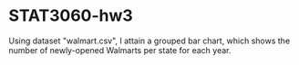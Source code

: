 # STAT3060-hw3
Using dataset "walmart.csv", I attain a grouped bar chart, which shows the number of newly-opened Walmarts per state for each year.
<script src="https://cdn.plot.ly/plotly-latest.min.js"></script>
<div>                            <div id="49f61905-ddf7-46a5-b67d-e67eed94271d" class="plotly-graph-div" style="height:100%; width:100%;"></div>            <script type="text/javascript">                                    window.PLOTLYENV=window.PLOTLYENV || {};                                    if (document.getElementById("49f61905-ddf7-46a5-b67d-e67eed94271d")) {                    Plotly.newPlot(                        "49f61905-ddf7-46a5-b67d-e67eed94271d",                        [{"alignmentgroup":"True","bingroup":"x","hovertemplate":"YEAR=1962<br>STRSTATE=%{x}<br>count=%{y}<extra></extra>","legendgroup":"","marker":{"color":"#636efa","pattern":{"shape":""}},"name":"","offsetgroup":"","orientation":"v","showlegend":false,"x":["AR"],"xaxis":"x","yaxis":"y","type":"histogram"}],                        {"barmode":"relative","legend":{"tracegroupgap":0},"sliders":[{"active":0,"currentvalue":{"prefix":"YEAR="},"len":0.9,"pad":{"b":10,"t":60},"steps":[{"args":[["1962"],{"frame":{"duration":0,"redraw":true},"mode":"immediate","fromcurrent":true,"transition":{"duration":0,"easing":"linear"}}],"label":"1962","method":"animate"},{"args":[["1964"],{"frame":{"duration":0,"redraw":true},"mode":"immediate","fromcurrent":true,"transition":{"duration":0,"easing":"linear"}}],"label":"1964","method":"animate"},{"args":[["1965"],{"frame":{"duration":0,"redraw":true},"mode":"immediate","fromcurrent":true,"transition":{"duration":0,"easing":"linear"}}],"label":"1965","method":"animate"},{"args":[["1967"],{"frame":{"duration":0,"redraw":true},"mode":"immediate","fromcurrent":true,"transition":{"duration":0,"easing":"linear"}}],"label":"1967","method":"animate"},{"args":[["1968"],{"frame":{"duration":0,"redraw":true},"mode":"immediate","fromcurrent":true,"transition":{"duration":0,"easing":"linear"}}],"label":"1968","method":"animate"},{"args":[["1969"],{"frame":{"duration":0,"redraw":true},"mode":"immediate","fromcurrent":true,"transition":{"duration":0,"easing":"linear"}}],"label":"1969","method":"animate"},{"args":[["1970"],{"frame":{"duration":0,"redraw":true},"mode":"immediate","fromcurrent":true,"transition":{"duration":0,"easing":"linear"}}],"label":"1970","method":"animate"},{"args":[["1971"],{"frame":{"duration":0,"redraw":true},"mode":"immediate","fromcurrent":true,"transition":{"duration":0,"easing":"linear"}}],"label":"1971","method":"animate"},{"args":[["1972"],{"frame":{"duration":0,"redraw":true},"mode":"immediate","fromcurrent":true,"transition":{"duration":0,"easing":"linear"}}],"label":"1972","method":"animate"},{"args":[["1973"],{"frame":{"duration":0,"redraw":true},"mode":"immediate","fromcurrent":true,"transition":{"duration":0,"easing":"linear"}}],"label":"1973","method":"animate"},{"args":[["1974"],{"frame":{"duration":0,"redraw":true},"mode":"immediate","fromcurrent":true,"transition":{"duration":0,"easing":"linear"}}],"label":"1974","method":"animate"},{"args":[["1975"],{"frame":{"duration":0,"redraw":true},"mode":"immediate","fromcurrent":true,"transition":{"duration":0,"easing":"linear"}}],"label":"1975","method":"animate"},{"args":[["1976"],{"frame":{"duration":0,"redraw":true},"mode":"immediate","fromcurrent":true,"transition":{"duration":0,"easing":"linear"}}],"label":"1976","method":"animate"},{"args":[["1977"],{"frame":{"duration":0,"redraw":true},"mode":"immediate","fromcurrent":true,"transition":{"duration":0,"easing":"linear"}}],"label":"1977","method":"animate"},{"args":[["1978"],{"frame":{"duration":0,"redraw":true},"mode":"immediate","fromcurrent":true,"transition":{"duration":0,"easing":"linear"}}],"label":"1978","method":"animate"},{"args":[["1979"],{"frame":{"duration":0,"redraw":true},"mode":"immediate","fromcurrent":true,"transition":{"duration":0,"easing":"linear"}}],"label":"1979","method":"animate"},{"args":[["1980"],{"frame":{"duration":0,"redraw":true},"mode":"immediate","fromcurrent":true,"transition":{"duration":0,"easing":"linear"}}],"label":"1980","method":"animate"},{"args":[["1981"],{"frame":{"duration":0,"redraw":true},"mode":"immediate","fromcurrent":true,"transition":{"duration":0,"easing":"linear"}}],"label":"1981","method":"animate"},{"args":[["1982"],{"frame":{"duration":0,"redraw":true},"mode":"immediate","fromcurrent":true,"transition":{"duration":0,"easing":"linear"}}],"label":"1982","method":"animate"},{"args":[["1983"],{"frame":{"duration":0,"redraw":true},"mode":"immediate","fromcurrent":true,"transition":{"duration":0,"easing":"linear"}}],"label":"1983","method":"animate"},{"args":[["1984"],{"frame":{"duration":0,"redraw":true},"mode":"immediate","fromcurrent":true,"transition":{"duration":0,"easing":"linear"}}],"label":"1984","method":"animate"},{"args":[["1985"],{"frame":{"duration":0,"redraw":true},"mode":"immediate","fromcurrent":true,"transition":{"duration":0,"easing":"linear"}}],"label":"1985","method":"animate"},{"args":[["1986"],{"frame":{"duration":0,"redraw":true},"mode":"immediate","fromcurrent":true,"transition":{"duration":0,"easing":"linear"}}],"label":"1986","method":"animate"},{"args":[["1987"],{"frame":{"duration":0,"redraw":true},"mode":"immediate","fromcurrent":true,"transition":{"duration":0,"easing":"linear"}}],"label":"1987","method":"animate"},{"args":[["1988"],{"frame":{"duration":0,"redraw":true},"mode":"immediate","fromcurrent":true,"transition":{"duration":0,"easing":"linear"}}],"label":"1988","method":"animate"},{"args":[["1989"],{"frame":{"duration":0,"redraw":true},"mode":"immediate","fromcurrent":true,"transition":{"duration":0,"easing":"linear"}}],"label":"1989","method":"animate"},{"args":[["1990"],{"frame":{"duration":0,"redraw":true},"mode":"immediate","fromcurrent":true,"transition":{"duration":0,"easing":"linear"}}],"label":"1990","method":"animate"},{"args":[["1991"],{"frame":{"duration":0,"redraw":true},"mode":"immediate","fromcurrent":true,"transition":{"duration":0,"easing":"linear"}}],"label":"1991","method":"animate"},{"args":[["1992"],{"frame":{"duration":0,"redraw":true},"mode":"immediate","fromcurrent":true,"transition":{"duration":0,"easing":"linear"}}],"label":"1992","method":"animate"},{"args":[["1993"],{"frame":{"duration":0,"redraw":true},"mode":"immediate","fromcurrent":true,"transition":{"duration":0,"easing":"linear"}}],"label":"1993","method":"animate"},{"args":[["1994"],{"frame":{"duration":0,"redraw":true},"mode":"immediate","fromcurrent":true,"transition":{"duration":0,"easing":"linear"}}],"label":"1994","method":"animate"},{"args":[["1995"],{"frame":{"duration":0,"redraw":true},"mode":"immediate","fromcurrent":true,"transition":{"duration":0,"easing":"linear"}}],"label":"1995","method":"animate"},{"args":[["1996"],{"frame":{"duration":0,"redraw":true},"mode":"immediate","fromcurrent":true,"transition":{"duration":0,"easing":"linear"}}],"label":"1996","method":"animate"},{"args":[["1997"],{"frame":{"duration":0,"redraw":true},"mode":"immediate","fromcurrent":true,"transition":{"duration":0,"easing":"linear"}}],"label":"1997","method":"animate"},{"args":[["1998"],{"frame":{"duration":0,"redraw":true},"mode":"immediate","fromcurrent":true,"transition":{"duration":0,"easing":"linear"}}],"label":"1998","method":"animate"},{"args":[["1999"],{"frame":{"duration":0,"redraw":true},"mode":"immediate","fromcurrent":true,"transition":{"duration":0,"easing":"linear"}}],"label":"1999","method":"animate"},{"args":[["2000"],{"frame":{"duration":0,"redraw":true},"mode":"immediate","fromcurrent":true,"transition":{"duration":0,"easing":"linear"}}],"label":"2000","method":"animate"},{"args":[["2001"],{"frame":{"duration":0,"redraw":true},"mode":"immediate","fromcurrent":true,"transition":{"duration":0,"easing":"linear"}}],"label":"2001","method":"animate"},{"args":[["2002"],{"frame":{"duration":0,"redraw":true},"mode":"immediate","fromcurrent":true,"transition":{"duration":0,"easing":"linear"}}],"label":"2002","method":"animate"},{"args":[["2003"],{"frame":{"duration":0,"redraw":true},"mode":"immediate","fromcurrent":true,"transition":{"duration":0,"easing":"linear"}}],"label":"2003","method":"animate"},{"args":[["2004"],{"frame":{"duration":0,"redraw":true},"mode":"immediate","fromcurrent":true,"transition":{"duration":0,"easing":"linear"}}],"label":"2004","method":"animate"},{"args":[["2005"],{"frame":{"duration":0,"redraw":true},"mode":"immediate","fromcurrent":true,"transition":{"duration":0,"easing":"linear"}}],"label":"2005","method":"animate"},{"args":[["2006"],{"frame":{"duration":0,"redraw":true},"mode":"immediate","fromcurrent":true,"transition":{"duration":0,"easing":"linear"}}],"label":"2006","method":"animate"}],"x":0.1,"xanchor":"left","y":0,"yanchor":"top"}],"template":{"data":{"barpolar":[{"marker":{"line":{"color":"#E5ECF6","width":0.5},"pattern":{"fillmode":"overlay","size":10,"solidity":0.2}},"type":"barpolar"}],"bar":[{"error_x":{"color":"#2a3f5f"},"error_y":{"color":"#2a3f5f"},"marker":{"line":{"color":"#E5ECF6","width":0.5},"pattern":{"fillmode":"overlay","size":10,"solidity":0.2}},"type":"bar"}],"carpet":[{"aaxis":{"endlinecolor":"#2a3f5f","gridcolor":"white","linecolor":"white","minorgridcolor":"white","startlinecolor":"#2a3f5f"},"baxis":{"endlinecolor":"#2a3f5f","gridcolor":"white","linecolor":"white","minorgridcolor":"white","startlinecolor":"#2a3f5f"},"type":"carpet"}],"choropleth":[{"colorbar":{"outlinewidth":0,"ticks":""},"type":"choropleth"}],"contourcarpet":[{"colorbar":{"outlinewidth":0,"ticks":""},"type":"contourcarpet"}],"contour":[{"colorbar":{"outlinewidth":0,"ticks":""},"colorscale":[[0.0,"#0d0887"],[0.1111111111111111,"#46039f"],[0.2222222222222222,"#7201a8"],[0.3333333333333333,"#9c179e"],[0.4444444444444444,"#bd3786"],[0.5555555555555556,"#d8576b"],[0.6666666666666666,"#ed7953"],[0.7777777777777778,"#fb9f3a"],[0.8888888888888888,"#fdca26"],[1.0,"#f0f921"]],"type":"contour"}],"heatmapgl":[{"colorbar":{"outlinewidth":0,"ticks":""},"colorscale":[[0.0,"#0d0887"],[0.1111111111111111,"#46039f"],[0.2222222222222222,"#7201a8"],[0.3333333333333333,"#9c179e"],[0.4444444444444444,"#bd3786"],[0.5555555555555556,"#d8576b"],[0.6666666666666666,"#ed7953"],[0.7777777777777778,"#fb9f3a"],[0.8888888888888888,"#fdca26"],[1.0,"#f0f921"]],"type":"heatmapgl"}],"heatmap":[{"colorbar":{"outlinewidth":0,"ticks":""},"colorscale":[[0.0,"#0d0887"],[0.1111111111111111,"#46039f"],[0.2222222222222222,"#7201a8"],[0.3333333333333333,"#9c179e"],[0.4444444444444444,"#bd3786"],[0.5555555555555556,"#d8576b"],[0.6666666666666666,"#ed7953"],[0.7777777777777778,"#fb9f3a"],[0.8888888888888888,"#fdca26"],[1.0,"#f0f921"]],"type":"heatmap"}],"histogram2dcontour":[{"colorbar":{"outlinewidth":0,"ticks":""},"colorscale":[[0.0,"#0d0887"],[0.1111111111111111,"#46039f"],[0.2222222222222222,"#7201a8"],[0.3333333333333333,"#9c179e"],[0.4444444444444444,"#bd3786"],[0.5555555555555556,"#d8576b"],[0.6666666666666666,"#ed7953"],[0.7777777777777778,"#fb9f3a"],[0.8888888888888888,"#fdca26"],[1.0,"#f0f921"]],"type":"histogram2dcontour"}],"histogram2d":[{"colorbar":{"outlinewidth":0,"ticks":""},"colorscale":[[0.0,"#0d0887"],[0.1111111111111111,"#46039f"],[0.2222222222222222,"#7201a8"],[0.3333333333333333,"#9c179e"],[0.4444444444444444,"#bd3786"],[0.5555555555555556,"#d8576b"],[0.6666666666666666,"#ed7953"],[0.7777777777777778,"#fb9f3a"],[0.8888888888888888,"#fdca26"],[1.0,"#f0f921"]],"type":"histogram2d"}],"histogram":[{"marker":{"pattern":{"fillmode":"overlay","size":10,"solidity":0.2}},"type":"histogram"}],"mesh3d":[{"colorbar":{"outlinewidth":0,"ticks":""},"type":"mesh3d"}],"parcoords":[{"line":{"colorbar":{"outlinewidth":0,"ticks":""}},"type":"parcoords"}],"pie":[{"automargin":true,"type":"pie"}],"scatter3d":[{"line":{"colorbar":{"outlinewidth":0,"ticks":""}},"marker":{"colorbar":{"outlinewidth":0,"ticks":""}},"type":"scatter3d"}],"scattercarpet":[{"marker":{"colorbar":{"outlinewidth":0,"ticks":""}},"type":"scattercarpet"}],"scattergeo":[{"marker":{"colorbar":{"outlinewidth":0,"ticks":""}},"type":"scattergeo"}],"scattergl":[{"marker":{"colorbar":{"outlinewidth":0,"ticks":""}},"type":"scattergl"}],"scattermapbox":[{"marker":{"colorbar":{"outlinewidth":0,"ticks":""}},"type":"scattermapbox"}],"scatterpolargl":[{"marker":{"colorbar":{"outlinewidth":0,"ticks":""}},"type":"scatterpolargl"}],"scatterpolar":[{"marker":{"colorbar":{"outlinewidth":0,"ticks":""}},"type":"scatterpolar"}],"scatter":[{"fillpattern":{"fillmode":"overlay","size":10,"solidity":0.2},"type":"scatter"}],"scatterternary":[{"marker":{"colorbar":{"outlinewidth":0,"ticks":""}},"type":"scatterternary"}],"surface":[{"colorbar":{"outlinewidth":0,"ticks":""},"colorscale":[[0.0,"#0d0887"],[0.1111111111111111,"#46039f"],[0.2222222222222222,"#7201a8"],[0.3333333333333333,"#9c179e"],[0.4444444444444444,"#bd3786"],[0.5555555555555556,"#d8576b"],[0.6666666666666666,"#ed7953"],[0.7777777777777778,"#fb9f3a"],[0.8888888888888888,"#fdca26"],[1.0,"#f0f921"]],"type":"surface"}],"table":[{"cells":{"fill":{"color":"#EBF0F8"},"line":{"color":"white"}},"header":{"fill":{"color":"#C8D4E3"},"line":{"color":"white"}},"type":"table"}]},"layout":{"annotationdefaults":{"arrowcolor":"#2a3f5f","arrowhead":0,"arrowwidth":1},"autotypenumbers":"strict","coloraxis":{"colorbar":{"outlinewidth":0,"ticks":""}},"colorscale":{"diverging":[[0,"#8e0152"],[0.1,"#c51b7d"],[0.2,"#de77ae"],[0.3,"#f1b6da"],[0.4,"#fde0ef"],[0.5,"#f7f7f7"],[0.6,"#e6f5d0"],[0.7,"#b8e186"],[0.8,"#7fbc41"],[0.9,"#4d9221"],[1,"#276419"]],"sequential":[[0.0,"#0d0887"],[0.1111111111111111,"#46039f"],[0.2222222222222222,"#7201a8"],[0.3333333333333333,"#9c179e"],[0.4444444444444444,"#bd3786"],[0.5555555555555556,"#d8576b"],[0.6666666666666666,"#ed7953"],[0.7777777777777778,"#fb9f3a"],[0.8888888888888888,"#fdca26"],[1.0,"#f0f921"]],"sequentialminus":[[0.0,"#0d0887"],[0.1111111111111111,"#46039f"],[0.2222222222222222,"#7201a8"],[0.3333333333333333,"#9c179e"],[0.4444444444444444,"#bd3786"],[0.5555555555555556,"#d8576b"],[0.6666666666666666,"#ed7953"],[0.7777777777777778,"#fb9f3a"],[0.8888888888888888,"#fdca26"],[1.0,"#f0f921"]]},"colorway":["#636efa","#EF553B","#00cc96","#ab63fa","#FFA15A","#19d3f3","#FF6692","#B6E880","#FF97FF","#FECB52"],"font":{"color":"#2a3f5f"},"geo":{"bgcolor":"white","lakecolor":"white","landcolor":"#E5ECF6","showlakes":true,"showland":true,"subunitcolor":"white"},"hoverlabel":{"align":"left"},"hovermode":"closest","mapbox":{"style":"light"},"paper_bgcolor":"white","plot_bgcolor":"#E5ECF6","polar":{"angularaxis":{"gridcolor":"white","linecolor":"white","ticks":""},"bgcolor":"#E5ECF6","radialaxis":{"gridcolor":"white","linecolor":"white","ticks":""}},"scene":{"xaxis":{"backgroundcolor":"#E5ECF6","gridcolor":"white","gridwidth":2,"linecolor":"white","showbackground":true,"ticks":"","zerolinecolor":"white"},"yaxis":{"backgroundcolor":"#E5ECF6","gridcolor":"white","gridwidth":2,"linecolor":"white","showbackground":true,"ticks":"","zerolinecolor":"white"},"zaxis":{"backgroundcolor":"#E5ECF6","gridcolor":"white","gridwidth":2,"linecolor":"white","showbackground":true,"ticks":"","zerolinecolor":"white"}},"shapedefaults":{"line":{"color":"#2a3f5f"}},"ternary":{"aaxis":{"gridcolor":"white","linecolor":"white","ticks":""},"baxis":{"gridcolor":"white","linecolor":"white","ticks":""},"bgcolor":"#E5ECF6","caxis":{"gridcolor":"white","linecolor":"white","ticks":""}},"title":{"x":0.05},"xaxis":{"automargin":true,"gridcolor":"white","linecolor":"white","ticks":"","title":{"standoff":15},"zerolinecolor":"white","zerolinewidth":2},"yaxis":{"automargin":true,"gridcolor":"white","linecolor":"white","ticks":"","title":{"standoff":15},"zerolinecolor":"white","zerolinewidth":2}}},"title":{"text":"Numbers of Newly-opened Walmarts per State over Time"},"updatemenus":[{"buttons":[{"args":[null,{"frame":{"duration":500,"redraw":true},"mode":"immediate","fromcurrent":true,"transition":{"duration":500,"easing":"linear"}}],"label":"&#9654;","method":"animate"},{"args":[[null],{"frame":{"duration":0,"redraw":true},"mode":"immediate","fromcurrent":true,"transition":{"duration":0,"easing":"linear"}}],"label":"&#9724;","method":"animate"}],"direction":"left","pad":{"r":10,"t":70},"showactive":false,"type":"buttons","x":0.1,"xanchor":"right","y":0,"yanchor":"top"}],"xaxis":{"anchor":"y","domain":[0.0,1.0],"range":[-1,36],"title":{"text":"STRSTATE"}},"yaxis":{"anchor":"x","domain":[0.0,1.0],"range":[0,35],"title":{"text":"count"}}},                        {"responsive": true}                    ).then(function(){
                            Plotly.addFrames('49f61905-ddf7-46a5-b67d-e67eed94271d', [{"data":[{"alignmentgroup":"True","bingroup":"x","hovertemplate":"YEAR=1962<br>STRSTATE=%{x}<br>count=%{y}<extra></extra>","legendgroup":"","marker":{"color":"#636efa","pattern":{"shape":""}},"name":"","offsetgroup":"","orientation":"v","showlegend":false,"x":["AR"],"xaxis":"x","yaxis":"y","type":"histogram"}],"name":"1962"},{"data":[{"alignmentgroup":"True","bingroup":"x","hovertemplate":"YEAR=1964<br>STRSTATE=%{x}<br>count=%{y}<extra></extra>","legendgroup":"","marker":{"color":"#636efa","pattern":{"shape":""}},"name":"","offsetgroup":"","orientation":"v","showlegend":false,"x":["AR"],"xaxis":"x","yaxis":"y","type":"histogram"}],"name":"1964"},{"data":[{"alignmentgroup":"True","bingroup":"x","hovertemplate":"YEAR=1965<br>STRSTATE=%{x}<br>count=%{y}<extra></extra>","legendgroup":"","marker":{"color":"#636efa","pattern":{"shape":""}},"name":"","offsetgroup":"","orientation":"v","showlegend":false,"x":["AR"],"xaxis":"x","yaxis":"y","type":"histogram"}],"name":"1965"},{"data":[{"alignmentgroup":"True","bingroup":"x","hovertemplate":"YEAR=1967<br>STRSTATE=%{x}<br>count=%{y}<extra></extra>","legendgroup":"","marker":{"color":"#636efa","pattern":{"shape":""}},"name":"","offsetgroup":"","orientation":"v","showlegend":false,"x":["AR","AR"],"xaxis":"x","yaxis":"y","type":"histogram"}],"name":"1967"},{"data":[{"alignmentgroup":"True","bingroup":"x","hovertemplate":"YEAR=1968<br>STRSTATE=%{x}<br>count=%{y}<extra></extra>","legendgroup":"","marker":{"color":"#636efa","pattern":{"shape":""}},"name":"","offsetgroup":"","orientation":"v","showlegend":false,"x":["OK","MO","OK","AR","MO"],"xaxis":"x","yaxis":"y","type":"histogram"}],"name":"1968"},{"data":[{"alignmentgroup":"True","bingroup":"x","hovertemplate":"YEAR=1969<br>STRSTATE=%{x}<br>count=%{y}<extra></extra>","legendgroup":"","marker":{"color":"#636efa","pattern":{"shape":""}},"name":"","offsetgroup":"","orientation":"v","showlegend":false,"x":["MO","MO","AR","AR","MO"],"xaxis":"x","yaxis":"y","type":"histogram"}],"name":"1969"},{"data":[{"alignmentgroup":"True","bingroup":"x","hovertemplate":"YEAR=1970<br>STRSTATE=%{x}<br>count=%{y}<extra></extra>","legendgroup":"","marker":{"color":"#636efa","pattern":{"shape":""}},"name":"","offsetgroup":"","orientation":"v","showlegend":false,"x":["MO","OK","MO","LA","KS"],"xaxis":"x","yaxis":"y","type":"histogram"}],"name":"1970"},{"data":[{"alignmentgroup":"True","bingroup":"x","hovertemplate":"YEAR=1971<br>STRSTATE=%{x}<br>count=%{y}<extra></extra>","legendgroup":"","marker":{"color":"#636efa","pattern":{"shape":""}},"name":"","offsetgroup":"","orientation":"v","showlegend":false,"x":["MO","MO","AR","MO","MO","OK","AR","MO","MO","KS","AR","MO","OK","MO","OK"],"xaxis":"x","yaxis":"y","type":"histogram"}],"name":"1971"},{"data":[{"alignmentgroup":"True","bingroup":"x","hovertemplate":"YEAR=1972<br>STRSTATE=%{x}<br>count=%{y}<extra></extra>","legendgroup":"","marker":{"color":"#636efa","pattern":{"shape":""}},"name":"","offsetgroup":"","orientation":"v","showlegend":false,"x":["KS","AR","KS","MO","AR","AR","MO","AR","MO","OK","MO","OK","MO","AR","AR","AR","OK"],"xaxis":"x","yaxis":"y","type":"histogram"}],"name":"1972"},{"data":[{"alignmentgroup":"True","bingroup":"x","hovertemplate":"YEAR=1973<br>STRSTATE=%{x}<br>count=%{y}<extra></extra>","legendgroup":"","marker":{"color":"#636efa","pattern":{"shape":""}},"name":"","offsetgroup":"","orientation":"v","showlegend":false,"x":["AR","KS","OK","MO","MO","AR","OK","TN","MO","AR","AR","AR","MO","AR","AR","MO","MO","OK","MO"],"xaxis":"x","yaxis":"y","type":"histogram"}],"name":"1973"},{"data":[{"alignmentgroup":"True","bingroup":"x","hovertemplate":"YEAR=1974<br>STRSTATE=%{x}<br>count=%{y}<extra></extra>","legendgroup":"","marker":{"color":"#636efa","pattern":{"shape":""}},"name":"","offsetgroup":"","orientation":"v","showlegend":false,"x":["OK","AR","KS","AR","TN","MO","KY","MS","MO","AR","AR","AR","TN","LA","MO","MO","OK","AR","MO","TN","TN","MO","MO","TN","AR"],"xaxis":"x","yaxis":"y","type":"histogram"}],"name":"1974"},{"data":[{"alignmentgroup":"True","bingroup":"x","hovertemplate":"YEAR=1975<br>STRSTATE=%{x}<br>count=%{y}<extra></extra>","legendgroup":"","marker":{"color":"#636efa","pattern":{"shape":""}},"name":"","offsetgroup":"","orientation":"v","showlegend":false,"x":["OK","LA","OK","OK","MO","KS","MS","OK","MS","LA","OK","OK","MO","OK","AR","AR","OK","TX","MO"],"xaxis":"x","yaxis":"y","type":"histogram"}],"name":"1975"},{"data":[{"alignmentgroup":"True","bingroup":"x","hovertemplate":"YEAR=1976<br>STRSTATE=%{x}<br>count=%{y}<extra></extra>","legendgroup":"","marker":{"color":"#636efa","pattern":{"shape":""}},"name":"","offsetgroup":"","orientation":"v","showlegend":false,"x":["MS","TN","OK","OK","TX","OK","OK","AR","AR","TX","MO","MO","TX","MO","AR","KY","TX","TX","AR","OK","MO","MS","AR","MS","OK","MO","AR"],"xaxis":"x","yaxis":"y","type":"histogram"}],"name":"1976"},{"data":[{"alignmentgroup":"True","bingroup":"x","hovertemplate":"YEAR=1977<br>STRSTATE=%{x}<br>count=%{y}<extra></extra>","legendgroup":"","marker":{"color":"#636efa","pattern":{"shape":""}},"name":"","offsetgroup":"","orientation":"v","showlegend":false,"x":["TN","MO","LA","OK","MS","MO","AR","TX","MO","AR","OK","TX","MS","TX","MO","AR","AR","LA","AR","MO","MO","TN","MS","TN","OK","MO","MS","KS","MO","MO","MO","MO","IL","IL","IL","IL","IL","IL","OK"],"xaxis":"x","yaxis":"y","type":"histogram"}],"name":"1977"},{"data":[{"alignmentgroup":"True","bingroup":"x","hovertemplate":"YEAR=1978<br>STRSTATE=%{x}<br>count=%{y}<extra></extra>","legendgroup":"","marker":{"color":"#636efa","pattern":{"shape":""}},"name":"","offsetgroup":"","orientation":"v","showlegend":false,"x":["IL","TX","OK","TX","OK","AR","IL","AR","MO","IL","OK","OK","AR","MO","KY","MS","TX","OK","KS","AR","OK","TX","AR","IL","TX","MO","TX","TX","TX","MO","TX","OK","IL","OK"],"xaxis":"x","yaxis":"y","type":"histogram"}],"name":"1978"},{"data":[{"alignmentgroup":"True","bingroup":"x","hovertemplate":"YEAR=1979<br>STRSTATE=%{x}<br>count=%{y}<extra></extra>","legendgroup":"","marker":{"color":"#636efa","pattern":{"shape":""}},"name":"","offsetgroup":"","orientation":"v","showlegend":false,"x":["TX","MS","IL","TN","TX","TN","MS","KS","LA","OK","OK","TX","TX","MO","TX","IL","IL","KY","TX","TX","IL","TN","TX","TN","OK","TX","TN","MS","MS","TX","TX","AR","TX","TX","TX","AL","TX","AR","TX","TN","MS","MS","TN"],"xaxis":"x","yaxis":"y","type":"histogram"}],"name":"1979"},{"data":[{"alignmentgroup":"True","bingroup":"x","hovertemplate":"YEAR=1980<br>STRSTATE=%{x}<br>count=%{y}<extra></extra>","legendgroup":"","marker":{"color":"#636efa","pattern":{"shape":""}},"name":"","offsetgroup":"","orientation":"v","showlegend":false,"x":["KS","IL","AL","AR","MO","OK","MO","AR","TN","KS","KY","TX","LA","LA","LA","MO","MO","AL","LA","KS","TX","TX","LA","MO","IL","KS","AL","AR","MO","TX","TX","AL","KS","TX","TX","KY","IL","AR","MO","AR","AR","MS","OK","AL","KS","KY","AL","AL","TX","MO","IL","MS","AR","AL"],"xaxis":"x","yaxis":"y","type":"histogram"}],"name":"1980"},{"data":[{"alignmentgroup":"True","bingroup":"x","hovertemplate":"YEAR=1981<br>STRSTATE=%{x}<br>count=%{y}<extra></extra>","legendgroup":"","marker":{"color":"#636efa","pattern":{"shape":""}},"name":"","offsetgroup":"","orientation":"v","showlegend":false,"x":["AL","TN","AR","LA","OK","LA","TX","TN","MO","IL","OK","IL","LA","AL","KY","OK","IL","TX","TX","MO","AL","MO","AR","AR","OK","IL","AL","MO","TX","MS","TX","KS","AR","OK","AL","LA","AL","KS","MO","TX","KS","TX","TX","TX","OK","TN","MS","OK","TN","AL","TX","TX","TX","LA","LA","AL","TN","TX","AL","KY","AL","TX","KY","KY","AL","AL","AL","SC","SC","SC","SC","SC","SC","SC","SC","SC","SC","GA","SC","GA","SC","SC","SC","SC","SC","KY","TN","TN","GA","TN","AL","AL","AL","TN","KY","TN","TN","GA","AL","TN","TN","TN","TN","TN","TN","TN","TN","AL","TN","TN","TN","TN","TN","TN","KY","TN","AL","KY","KY","TN","TN","MS","AL","KY","KY","MS","KY","TN","KY","AL","AR","AL","MS","KY","KY","GA","AL","AL","GA","KY","AL","AL","AL","AL","TN","KY","TN","TN","KY","TN"],"xaxis":"x","yaxis":"y","type":"histogram"}],"name":"1981"},{"data":[{"alignmentgroup":"True","bingroup":"x","hovertemplate":"YEAR=1982<br>STRSTATE=%{x}<br>count=%{y}<extra></extra>","legendgroup":"","marker":{"color":"#636efa","pattern":{"shape":""}},"name":"","offsetgroup":"","orientation":"v","showlegend":false,"x":["AR","AR","TX","TX","TX","TX","TX","TX","TX","TX","IL","MO","TN","TX","IL","OK","TN","LA","TX","MO","LA","LA","TX","KY","MO","TX","TX","TX","TX","IL","IL","TX","TX","AL","AL","IL","TX","TX","KS","NE","TX","TX","MS","LA","AL","LA","TX","TX","TX","TX","FL","MS","TX","LA","TX","TX","SC","SC","AR","OK","TX","GA","IL"],"xaxis":"x","yaxis":"y","type":"histogram"}],"name":"1982"},{"data":[{"alignmentgroup":"True","bingroup":"x","hovertemplate":"YEAR=1983<br>STRSTATE=%{x}<br>count=%{y}<extra></extra>","legendgroup":"","marker":{"color":"#636efa","pattern":{"shape":""}},"name":"","offsetgroup":"","orientation":"v","showlegend":false,"x":["FL","OK","TX","OK","TN","FL","FL","IA","FL","AL","GA","GA","TN","MO","TX","KS","LA","KS","IL","LA","TX","KY","IN","KY","MS","KY","LA","OK","LA","TX","TX","LA","IL","KY","TX","GA","TX","NC","TX","OK","GA","KY","TX","TX","KY","TX","FL","TX","AR","LA","LA","LA","TX","TX","TX","FL","LA","LA","LA","LA","LA","OK","KY","TX","FL","GA","NM","LA","TX","GA","GA","KS","KS","IA","MO","TX","AL","LA","TX","TX","LA","TX","TX","GA","IL","TX","TX"],"xaxis":"x","yaxis":"y","type":"histogram"}],"name":"1983"},{"data":[{"alignmentgroup":"True","bingroup":"x","hovertemplate":"YEAR=1984<br>STRSTATE=%{x}<br>count=%{y}<extra></extra>","legendgroup":"","marker":{"color":"#636efa","pattern":{"shape":""}},"name":"","offsetgroup":"","orientation":"v","showlegend":false,"x":["FL","TX","TX","FL","FL","TX","TX","GA","GA","FL","TN","IL","IL","TX","KS","IA","SC","TX","NM","GA","GA","FL","FL","OK","TX","MO","FL","IA","TX","FL","NE","OK","AL","LA","TX","NE","AL","TX","TX","TX","TX","TN","IA","NE","TX","IL","TX","TX","IA","MO","FL","VA","TX","KS","GA","GA","KS","TX","KY","TX","KY","GA","TN","TX","AL","SC","TX","KY","TN","KS","GA","SC","MO","TX","TX","TN","TX","KY","KY","TN","TX","IN","KY","FL","IL","GA","TX","LA","TX","GA","SC","GA","GA","TN","TN","AL","OK","FL","FL"],"xaxis":"x","yaxis":"y","type":"histogram"}],"name":"1984"},{"data":[{"alignmentgroup":"True","bingroup":"x","hovertemplate":"YEAR=1985<br>STRSTATE=%{x}<br>count=%{y}<extra></extra>","legendgroup":"","marker":{"color":"#636efa","pattern":{"shape":""}},"name":"","offsetgroup":"","orientation":"v","showlegend":false,"x":["TX","FL","TX","MS","LA","IL","IN","IL","NE","IA","GA","KY","KY","MS","FL","SC","IL","IA","IA","KY","LA","FL","FL","KS","FL","TX","LA","NE","IL","NE","TX","FL","FL","GA","TX","TX","MO","IA","MS","IL","GA","AR","NE","TX","IL","TX","KS","SC","IA","IL","KS","FL","MO","WI","LA","TX","NM","TX","TX","AL","IA","FL","TX","TX","FL","MO","MS","FL","FL","FL","MO","NM","OK","NM","NM","TX","IN","NM","NM","IL","MO","NM","GA","MO","LA","IA","CO","GA","MO","TX","WI","MS","NM","IL","AL","GA","FL","FL","FL","TX","GA","AL","GA","IN","MO","MS","GA","TN","SC"],"xaxis":"x","yaxis":"y","type":"histogram"}],"name":"1985"},{"data":[{"alignmentgroup":"True","bingroup":"x","hovertemplate":"YEAR=1986<br>STRSTATE=%{x}<br>count=%{y}<extra></extra>","legendgroup":"","marker":{"color":"#636efa","pattern":{"shape":""}},"name":"","offsetgroup":"","orientation":"v","showlegend":false,"x":["TX","WI","TX","IN","NE","IA","GA","IL","MO","GA","NC","GA","FL","IL","MO","IA","OK","OK","MO","TX","TX","TX","GA","TX","TX","IN","MS","AL","CO","NM","GA","FL","LA","WI","LA","LA","IA","MO","TX","MS","TX","TX","FL","CO","IN","IN","CO","FL","TX","TX","FL","AL","FL","GA","IL","AL","LA","IL","GA","AL","TX","TX","FL","FL","FL","FL","TX","TX","TX","IN","TX","TN","TX","GA","CO","MS","FL","FL","IL","WI","FL","FL","GA","NE","CO","NM","CO","WI","CO","FL","FL","MS","NM","MS","WI","OK","IL","FL","OK","LA","FL","TX","WI","CO","MS","MN","NM","CO","IA","OK","MS","LA","LA","TX","FL","AL","NC","KS","IL","KY","TX"],"xaxis":"x","yaxis":"y","type":"histogram"}],"name":"1986"},{"data":[{"alignmentgroup":"True","bingroup":"x","hovertemplate":"YEAR=1987<br>STRSTATE=%{x}<br>count=%{y}<extra></extra>","legendgroup":"","marker":{"color":"#636efa","pattern":{"shape":""}},"name":"","offsetgroup":"","orientation":"v","showlegend":false,"x":["AL","AL","LA","TX","FL","AR","LA","LA","LA","LA","LA","GA","GA","KY","TN","OK","TX","TX","FL","MO","GA","GA","SC","AL","IL","TX","KY","TN","TX","GA","KS","MS","IL","MO","NC","LA","TX","TX","TX","FL","KS","MN","CO","FL","FL","OK","FL","IN","IN","TX","CO","IN","IL","FL","IA","WI","CO","MO","WI","IN","TX","LA","SC","GA","CO","MN","MO","TX","VA","GA","MS","IN","NC","IL","FL","SC","TN","FL","IN","NC","SC","NC","SC","MN","NC","TX","TX","TX","OK","TX","CO","TX","GA","KY","TX","TX","AL","KY","KS","TX","OK","AL","CO","MS","NC","GA","TX","AL","NC","AR","MS","TX","FL","MS","GA","IL","GA","TX","MS","TN","GA","FL","TX","FL","TN","FL","FL","FL","FL","FL","FL","MS","TN","FL","AL","TX","MO","CO","NC","NC","TX","KS"],"xaxis":"x","yaxis":"y","type":"histogram"}],"name":"1987"},{"data":[{"alignmentgroup":"True","bingroup":"x","hovertemplate":"YEAR=1988<br>STRSTATE=%{x}<br>count=%{y}<extra></extra>","legendgroup":"","marker":{"color":"#636efa","pattern":{"shape":""}},"name":"","offsetgroup":"","orientation":"v","showlegend":false,"x":["CO","AL","FL","IL","AR","NC","LA","TX","SC","NC","NC","NC","FL","SC","LA","TX","WI","KY","KY","IN","IN","GA","SC","SC","AR","TX","AZ","TX","IA","TX","NC","NC","IN","AL","TN","IN","MO","IN","LA","SC","KY","NC","WI","MS","LA","KY","FL","FL","FL","AL","AZ","WI","MO","TX","NC","IN","GA","FL","SC","GA","TX","TX","MO","KY","KY","MS","LA","TN","MS","NC","TX","CO","CO","AL","WI","FL","LA","FL","LA","FL","KY","IL","AL","FL","GA","TX","NC","AZ","FL","KS","FL","FL","FL","FL","TN","GA","IL","AZ","CO","TX","KY","KY","TX","NC","NC","NC","AZ","NC","SC","KY","TX","TX","NC","IN","IN","OH","LA","KY","SC","OK","KS","TX","GA","SC","KS"],"xaxis":"x","yaxis":"y","type":"histogram"}],"name":"1988"},{"data":[{"alignmentgroup":"True","bingroup":"x","hovertemplate":"YEAR=1989<br>STRSTATE=%{x}<br>count=%{y}<extra></extra>","legendgroup":"","marker":{"color":"#636efa","pattern":{"shape":""}},"name":"","offsetgroup":"","orientation":"v","showlegend":false,"x":["KY","TX","CO","NC","IL","TX","KY","MS","MO","WI","NC","MS","TX","CO","WI","IN","WI","WI","TX","CO","SC","FL","AL","IA","SC","NC","NC","OH","NC","AZ","VA","GA","IN","OK","TX","FL","NC","AZ","NC","VA","VA","TX","WI","NM","IL","CO","VA","IN","GA","NC","TX","GA","WY","WI","TN","TN","NC","NC","AZ","AZ","NE","IN","AZ","IN","OH","OH","NE","OH","AZ","VA","VA","NC","GA","SC","GA","IN","LA","VA","VA","MS","TX","FL","WV","NC","LA","NC","NC","IN","NM","SC","SC","IA","FL","GA","WI","WI","GA","OH","AZ","IN","FL","FL","IL","IN","NM","SC","SC","IN","IA","NC","IA","WI","WI","VA","OH","KY","OH","MI","WI","KS","NC","LA","NC","KS","FL","AL","OH","IA","VA","FL","TN"],"xaxis":"x","yaxis":"y","type":"histogram"}],"name":"1989"},{"data":[{"alignmentgroup":"True","bingroup":"x","hovertemplate":"YEAR=1990<br>STRSTATE=%{x}<br>count=%{y}<extra></extra>","legendgroup":"","marker":{"color":"#636efa","pattern":{"shape":""}},"name":"","offsetgroup":"","orientation":"v","showlegend":false,"x":["IN","CO","NC","IL","FL","SD","OH","FL","FL","WV","VA","ND","IL","AZ","NM","FL","ND","GA","IL","GA","IL","TX","VA","VA","FL","TX","OH","AZ","WY","IL","NM","IA","OH","FL","IL","IN","IL","IL","MI","MI","NV","IN","NC","IA","NC","OH","IA","IA","MI","OH","SD","CO","CO","IA","FL","OK","UT","FL","MN","SD","OH","UT","MO","UT","OH","MI","UT","SC","OH","FL","OH","WI","OK","OH","MI","WI","WV","IL","SD","NC","WI","IL","TX","WY","WY","GA","IN","NE","WY","AL","OH","NC","CA","VA","OH","TN","TN","MS","TN","MN","IN","WI","MN","NC","IN","UT","ND","CA","IL","ND","AZ","IA","IN","NC","WV","OH","TN","IN","MI","IL","AL","FL","SD","MO","AL","VA","IN","GA","IL","IL","IA","CO","PA","AL","MN","TX","WI","OH","IA","IL","CA","MS","AL","NC","IN","TN","SD","FL","NC","OH","OH","KY","IA","KS","NC","WV","IA","ND","WY","AZ","IA","KY","FL","GA","AZ","AZ","GA","NC","GA","MO","WI","TN","TX","AZ","NC","NE","WV","OH"],"xaxis":"x","yaxis":"y","type":"histogram"}],"name":"1990"},{"data":[{"alignmentgroup":"True","bingroup":"x","hovertemplate":"YEAR=1991<br>STRSTATE=%{x}<br>count=%{y}<extra></extra>","legendgroup":"","marker":{"color":"#636efa","pattern":{"shape":""}},"name":"","offsetgroup":"","orientation":"v","showlegend":false,"x":["MN","VA","AZ","AZ","AZ","WI","MN","OH","IN","WY","NC","FL","FL","IL","PA","FL","IN","AZ","WI","IL","CA","IL","NV","TN","PA","KY","IN","CA","CA","IN","NC","IN","CA","NV","CA","FL","PA","MI","OH","AZ","KS","CA","IN","IL","SD","PA","CA","MN","NY","MI","AZ","NC","CA","CA","WY","IN","NY","IA","OH","CA","IA","OK","MN","OH","IN","VA","MN","MN","WI","ND","NE","IN","PA","NC","MI","WI","PA","CA","AZ","IN","NV","ND","WI","CA","VA","WV","MN","IN","PA","MN","GA","CO","CA","NC","NC","NC","IN","NC","IN","IL","WI","PA","NE","WI","MD","KY","IN","WI","WI","IL","VA","IA","PA","SD","UT","VA","VA","CO","IL","CA","NC","MN","CA","UT","GA","WV","NY","OH","UT","IN","MS","AL","IL","WV","MD","MD","OH","MI","GA","IA","MN","IA","OH","OH","VA","WI","IN","IN","VA","NY","IA","IL","DE","DE","KY","NY","SC","OH","NC","MI","NC"],"xaxis":"x","yaxis":"y","type":"histogram"}],"name":"1991"},{"data":[{"alignmentgroup":"True","bingroup":"x","hovertemplate":"YEAR=1992<br>STRSTATE=%{x}<br>count=%{y}<extra></extra>","legendgroup":"","marker":{"color":"#636efa","pattern":{"shape":""}},"name":"","offsetgroup":"","orientation":"v","showlegend":false,"x":["MD","OH","NY","ND","CA","MI","MD","OR","CA","ID","CA","PA","CA","PA","WI","PA","PA","CA","UT","OR","WI","CA","IL","MN","OH","IN","VA","CA","IL","ID","MT","VA","IA","PA","ID","GA","NC","UT","MI","PA","MI","OR","VA","FL","OR","WI","PA","WY","IL","VA","NY","WV","IN","OR","CA","MN","IA","CA","MI","MI","PA","OR","PA","NC","MI","WI","MI","IL","FL","IN","CA","NY","CO","MI","CA","VA","OH","NY","IL","CA","NC","OR","IL","WI","PA","NC","PA","MI","VA","CA","UT","WI","SC","FL","NY","CA","VA","OR","NY","MD","TX","NV","OH","CA","VA","NC","OR","CA","FL","AZ","FL","IL","NC","PA","MN","PA","CA","IL","KS","OH","MN","FL","NY","MN","IL","IN","MN","MN","AZ","CA"],"xaxis":"x","yaxis":"y","type":"histogram"}],"name":"1992"},{"data":[{"alignmentgroup":"True","bingroup":"x","hovertemplate":"YEAR=1993<br>STRSTATE=%{x}<br>count=%{y}<extra></extra>","legendgroup":"","marker":{"color":"#636efa","pattern":{"shape":""}},"name":"","offsetgroup":"","orientation":"v","showlegend":false,"x":["MD","NC","VA","PA","TX","NY","NY","MI","IL","FL","VA","MN","CA","MD","CA","OH","ID","MT","FL","OR","CA","PA","MD","OH","CO","IL","IL","CA","ID","CA","VA","NY","CA","OH","CA","OH","CA","CA","FL","CA","OR","CA","MI","OR","NY","OH","MI","MN","IL","VA","PA","IL","NY","MI","NE","PA","NY","WA","WV","NY","NC","OR","MN","NC","IL","MT","FL","TX","NY","FL","KY","IN","CA","IA","NY","MD","MN","CA","NY","NY","IN","MD","WI","CA","OH","MI","CA","CA","OH","CA","NY","ID","NY","NC","CA","CA","NC","ID","WA","PA","MD","MI","MI","VA","WA","PA","IN","CA","MD","OR","CA","CA","CA","OH","WV","CA","CA","PA","CA","NC","PA","KY","MI","PA","OR"],"xaxis":"x","yaxis":"y","type":"histogram"}],"name":"1993"},{"data":[{"alignmentgroup":"True","bingroup":"x","hovertemplate":"YEAR=1994<br>STRSTATE=%{x}<br>count=%{y}<extra></extra>","legendgroup":"","marker":{"color":"#636efa","pattern":{"shape":""}},"name":"","offsetgroup":"","orientation":"v","showlegend":false,"x":["MO","CA","NY","NY","WA","OH","MD","OH","MI","CA","MI","WA","MI","OH","CA","TX","IL","PA","NY","TX","PA","OH","NY","NV","CA","IL","CA","AL","CO","CA","AZ","VA","FL","OH","CA","WA","MI","CA","WA","NY","OR","WA","CA","OH","CO","WI","MI","OH","VA","PA","LA","TX","TN","TX","FL","PA","IN","OH","OR","CA","OH","CA","MI","NY","MT","OH","MI","FL","NY","CA","GA","WV","VA","MT","TX","MN","IA","NY","NY","NY","FL","PA","OH","NV","AZ","CA","PA"],"xaxis":"x","yaxis":"y","type":"histogram"}],"name":"1994"},{"data":[{"alignmentgroup":"True","bingroup":"x","hovertemplate":"YEAR=1995<br>STRSTATE=%{x}<br>count=%{y}<extra></extra>","legendgroup":"","marker":{"color":"#636efa","pattern":{"shape":""}},"name":"","offsetgroup":"","orientation":"v","showlegend":false,"x":["MN","OH","IN","CA","PA","MD","CA","PA","IN","FL","NY","PA","CA","CA","WA","CO","GA","UT","AL","OH","TN","IN","OH","OR","OH","PA","OH","TN","MI","NY","MN","OH","OH","SC","VA","WV","NY","VA","NY","NY","NY","AZ","NY","TX","MI","PA","KS","NC","NY","VA","NC","OH","PA","PA","CA","FL","NY","NY","KS","CA","MD","NY","TX","FL","CA","OH","PA","NV","WI","VA","WA","MN","CA","UT","MO","SC","CA","MO","PA","NY","MD","NY","FL","TX","CA","WV","CA","NC","MD","WA","OH","CA","PA","PA","NC","TX","VA","MT","TX","NY","PA","WA","SC","OH","WA","NV","WI","MD","MI"],"xaxis":"x","yaxis":"y","type":"histogram"}],"name":"1995"},{"data":[{"alignmentgroup":"True","bingroup":"x","hovertemplate":"YEAR=1996<br>STRSTATE=%{x}<br>count=%{y}<extra></extra>","legendgroup":"","marker":{"color":"#636efa","pattern":{"shape":""}},"name":"","offsetgroup":"","orientation":"v","showlegend":false,"x":["OR","AZ","ID","KS","IL","OR","MI","MI","WA","PA","OH","IL","PA","CA","CA","TX","PA","VA","WA","OR","WA","CA","PA","VA","IN","MI","NY","MD","OH","NY","OH","CA","PA","WI","MD","NC","NY","PA","WI","WA","NV","MT","WA","OH","WV","GA"],"xaxis":"x","yaxis":"y","type":"histogram"}],"name":"1996"},{"data":[{"alignmentgroup":"True","bingroup":"x","hovertemplate":"YEAR=1997<br>STRSTATE=%{x}<br>count=%{y}<extra></extra>","legendgroup":"","marker":{"color":"#636efa","pattern":{"shape":""}},"name":"","offsetgroup":"","orientation":"v","showlegend":false,"x":["VA","OH","PA","VA","AZ","NY","MD","MI","WA","OH","OR","CA","CA","CA","FL","NY","NY","AR","WV","GA","CA","DE","PA","AL","CA","NC","OR","MI","UT","WI","PA","ID","OH","NC","KS","IN","MD","IN","OH","OH","MN","PA","VA","FL","WI","PA","CA","WV"],"xaxis":"x","yaxis":"y","type":"histogram"}],"name":"1997"},{"data":[{"alignmentgroup":"True","bingroup":"x","hovertemplate":"YEAR=1998<br>STRSTATE=%{x}<br>count=%{y}<extra></extra>","legendgroup":"","marker":{"color":"#636efa","pattern":{"shape":""}},"name":"","offsetgroup":"","orientation":"v","showlegend":false,"x":["NV","CO","NY","PA","PA","CA","CA","CA","VA","CA","PA","NY","FL","PA","WI","CA","WA","AZ","CA","MI","MI","CA","OH","WV","NE","GA","NY","FL","NV","NV","WA","CA","TX","OH","SC","MT","MT","TX","OH","GA","MO","FL","GA","KY","VA","VA","PA","NM","WI","VA","TX","WI","CO","SC","TX","AL"],"xaxis":"x","yaxis":"y","type":"histogram"}],"name":"1998"},{"data":[{"alignmentgroup":"True","bingroup":"x","hovertemplate":"YEAR=1999<br>STRSTATE=%{x}<br>count=%{y}<extra></extra>","legendgroup":"","marker":{"color":"#636efa","pattern":{"shape":""}},"name":"","offsetgroup":"","orientation":"v","showlegend":false,"x":["VA","SC","MO","PA","IN","IN","IN","MI","CA","WV","WV","NC","SC","DE","WV","AZ","VA","AL","WA","NY","MS","GA","CO","VA","MO","AL","OK","GA","PA","CA","NY","PA","OH","MI","IL","MI","MI","MI","CA","FL","PA","KY","TX","MI","PA","MD","MD","MD","AL","VA","TX","MS","MN","IA","MI","MS","CA","VA","CA","WA","PA","WA","NM","PA","KY","NM","NY","CA","IA","PA","LA","OH","NC"],"xaxis":"x","yaxis":"y","type":"histogram"}],"name":"1999"},{"data":[{"alignmentgroup":"True","bingroup":"x","hovertemplate":"YEAR=2000<br>STRSTATE=%{x}<br>count=%{y}<extra></extra>","legendgroup":"","marker":{"color":"#636efa","pattern":{"shape":""}},"name":"","offsetgroup":"","orientation":"v","showlegend":false,"x":["IL","GA","CA","KY","PA","FL","OR","NY","TX","CA","CA","AZ","AR","MO","CA","LA","SC","AL","OH","OH","NC","GA","FL","NC","CO","GA","VA","IA","AZ","IN","NC","AZ","ID","ID","ID","KY","NE","IN","IN","DE","NC","UT","MD","OK","OK","VA","VA","VA","WV","WV","GA","MN","WI","FL","IL","IN","IN","MN","VA","LA","WV","IA","ID","SC","WV","VA","NV","FL","NC","MS","WV","MD","KS","MO","GA","TX","WA","TX","IA","TX","CO","KS","OH","NC","OH","AZ","TX","SC","MD","WV","IL","IA","LA","PA"],"xaxis":"x","yaxis":"y","type":"histogram"}],"name":"2000"},{"data":[{"alignmentgroup":"True","bingroup":"x","hovertemplate":"YEAR=2001<br>STRSTATE=%{x}<br>count=%{y}<extra></extra>","legendgroup":"","marker":{"color":"#636efa","pattern":{"shape":""}},"name":"","offsetgroup":"","orientation":"v","showlegend":false,"x":["MN","CA","TX","WI","PA","NY","NY","MN","TX","OH","NV","OH","KS","CA","NV","TX","MI","NC","TX","PA","NY","AL","LA","TX","WA","CA","PA","WI","VA","PA","DE","NE","AR","CO","WA","WA","MN","UT","CA","IL","MD","GA","WI","TX","GA","TX","MO","TX","NY","MO","TX","NY","UT","NE","SD","TX","ID","MS","AZ","MT","MT","IL","MI","PA","OH","MI","MI","FL","KY","TX","FL","MN","WA","FL","VA","FL","NV","CA","WA","MD","PA","MI","PA","OR","WI","NC","MD","WA","VA","TN","IL"],"xaxis":"x","yaxis":"y","type":"histogram"}],"name":"2001"},{"data":[{"alignmentgroup":"True","bingroup":"x","hovertemplate":"YEAR=2002<br>STRSTATE=%{x}<br>count=%{y}<extra></extra>","legendgroup":"","marker":{"color":"#636efa","pattern":{"shape":""}},"name":"","offsetgroup":"","orientation":"v","showlegend":false,"x":["PA","PA","CA","PA","IN","MI","MI","MD","NC","ID","NY","CA","PA","NY","NY","NM","WI","GA","PA","CA","CA","CA","CA","MO","FL","CA","OH","WA","UT","PA","UT","MN","TN","SD","OR","VA","WI","CA","OR","VA","TX","TX","NY","TX","LA","KY","TX","TX","UT","IL","GA","GA","FL","CA","GA","ID","NV","MI","CA","VA","TX","LA","FL","OH","MI","MD","MD","KS","CA","TN","WI","WI","MN","TX","OH","NC","WI","MD","TX","PA","OH","TX","FL","MS","WA","CO","FL","PA","PA","PA","CO","UT","GA","NC","NY","WA","MD","OH"],"xaxis":"x","yaxis":"y","type":"histogram"}],"name":"2002"},{"data":[{"alignmentgroup":"True","bingroup":"x","hovertemplate":"YEAR=2003<br>STRSTATE=%{x}<br>count=%{y}<extra></extra>","legendgroup":"","marker":{"color":"#636efa","pattern":{"shape":""}},"name":"","offsetgroup":"","orientation":"v","showlegend":false,"x":["FL","FL","TX","VA","OH","TX","VA","OH","OH","CO","NY","CA","CO","OK","IA","TX","IL","NM","VA","CO","CA","AZ","OH","OH","IN","CA","NE","PA","CA","AZ","PA","NM","KS","CA","NM","TX","MS","TX","MD","TX","VA","MI","CA","OH","CA","WI","AL","NC","TX","OH","IA","AL","OH","PA","NV","WI","CA","CO","MI","TX","WI","MN","TX","MS","PA","AZ","AR","OK","NY","NV","NY","NY","IN","OH","PA","MN","CA","MI","PA","IL","TN","NY","TN","FL","CO","MI","NC","TX","DE","FL","FL"],"xaxis":"x","yaxis":"y","type":"histogram"}],"name":"2003"},{"data":[{"alignmentgroup":"True","bingroup":"x","hovertemplate":"YEAR=2004<br>STRSTATE=%{x}<br>count=%{y}<extra></extra>","legendgroup":"","marker":{"color":"#636efa","pattern":{"shape":""}},"name":"","offsetgroup":"","orientation":"v","showlegend":false,"x":["WV","NE","WI","MN","FL","PA","CA","OH","AR","WI","CA","PA","CA","CA","CA","FL","PA","MN","NY","VA","UT","TX","IL","LA","OH","IL","PA","CO","FL","NC","MI","CA","OH","OH","SC","MN","TX","VA","CO","AZ","PA","CO","CA","TX","MO","GA","CA","IL","MI","MI","CA","TX","UT","UT","NE","FL","GA","AL","TN","OH","OH","AZ","IL","OH","TX","TX","TX","FL","MD","PA","CA","UT","UT","KY","AR","TX","FL","TN","GA","NC","AL","TN","UT","WA","IL","OH","TX","TX","NC","NC","FL","FL","TX","TX","FL","WI","TX","KY","SC","FL","OH","IL","FL","AZ","CA","GA","NV","MI","CO","IN","AZ","AZ","AL","UT","PA","CO","PA","PA","PA","AR"],"xaxis":"x","yaxis":"y","type":"histogram"}],"name":"2004"},{"data":[{"alignmentgroup":"True","bingroup":"x","hovertemplate":"YEAR=2005<br>STRSTATE=%{x}<br>count=%{y}<extra></extra>","legendgroup":"","marker":{"color":"#636efa","pattern":{"shape":""}},"name":"","offsetgroup":"","orientation":"v","showlegend":false,"x":["MI","IN","AZ","FL","AZ","AZ","AZ","TX","MI","TX","TX","MS","FL","AZ","AZ","NM","OH","WI","CA","TX","OR","NC","IL","MN","CA","WI","FL","NE","OH","MD","WV","NM","NC","IL","VA","CA","NY","OR","KY","NV","MN","NM","TN","AL","NE","IA","TX","FL","GA","GA","OH","PA","TX","NC","PA","NY","NY","TX","TX","TX","CO","TX","AR","MO","TX","FL","WI","VA","GA","TX","MI","TX","WV","NC","TX","MI","MN","GA","IL","IL","MD","SC","GA","IL","GA","OH","IL","OH","MN","LA","NC","OH","MI","TX","TX","PA","FL","KY","KY","TX","CA","WA","CA","ID","PA","KY","MI","AZ","CA"],"xaxis":"x","yaxis":"y","type":"histogram"}],"name":"2005"},{"data":[{"alignmentgroup":"True","bingroup":"x","hovertemplate":"YEAR=2006<br>STRSTATE=%{x}<br>count=%{y}<extra></extra>","legendgroup":"","marker":{"color":"#636efa","pattern":{"shape":""}},"name":"","offsetgroup":"","orientation":"v","showlegend":false,"x":["WA","PA","OH","TX","WA","NY","TX","WA","GA","NV","SD","DE","GA","OH","PA","PA","AL","NY","MI","TN","FL","SC","NC","CA","IA","WV","CO","OH","VA","OH","NC","MO","IL","FL","IL","TX","CA"],"xaxis":"x","yaxis":"y","type":"histogram"}],"name":"2006"}]);
                        }).then(function(){
                            Plotly.animate('49f61905-ddf7-46a5-b67d-e67eed94271d', null);
                        })                };                            </script>        </div>                        
                        
                        
                        
 Using dataset "FastFoodRestaurants.csv", I attain a map of USA where the color shows the number of fast food restaurants per state.                     
                        
 <script src="https://cdn.plot.ly/plotly-latest.min.js"></script>                       
                        <div>                            <div id="20e1d929-8c39-428e-88a1-7a03394c9d61" class="plotly-graph-div" style="height:100%; width:100%;"></div>            <script type="text/javascript">                                    window.PLOTLYENV=window.PLOTLYENV || {};                                    if (document.getElementById("20e1d929-8c39-428e-88a1-7a03394c9d61")) {                    Plotly.newPlot(                        "20e1d929-8c39-428e-88a1-7a03394c9d61",                        [{"coloraxis":"coloraxis","geo":"geo","hovertemplate":"province=%{location}<br>name=%{z}<extra></extra>","locationmode":"USA-states","locations":["AK","AL","AR","AZ","CA","CO","CT","Co Spgs","DC","DE","FL","GA","HI","IA","ID","IL","IN","KS","KY","LA","MA","MD","ME","MI","MN","MO","MS","MT","NC","ND","NE","NH","NJ","NM","NV","NY","OH","OK","OR","PA","RI","SC","SD","TN","TX","UT","VA","VT","WA","WI","WV","WY"],"name":"","z":[14,236,151,208,676,158,96,5,21,32,471,347,40,166,99,363,379,103,332,237,131,159,44,251,148,334,82,25,358,50,92,36,151,149,135,269,543,208,114,283,24,238,105,245,634,159,327,43,209,186,93,41],"type":"choropleth"}],                        {"coloraxis":{"colorbar":{"title":{"text":"name"}},"colorscale":[[0.0,"#0d0887"],[0.1111111111111111,"#46039f"],[0.2222222222222222,"#7201a8"],[0.3333333333333333,"#9c179e"],[0.4444444444444444,"#bd3786"],[0.5555555555555556,"#d8576b"],[0.6666666666666666,"#ed7953"],[0.7777777777777778,"#fb9f3a"],[0.8888888888888888,"#fdca26"],[1.0,"#f0f921"]]},"geo":{"domain":{"x":[0.0,1.0],"y":[0.0,1.0]},"scope":"usa"},"legend":{"tracegroupgap":0},"template":{"data":{"barpolar":[{"marker":{"line":{"color":"#E5ECF6","width":0.5},"pattern":{"fillmode":"overlay","size":10,"solidity":0.2}},"type":"barpolar"}],"bar":[{"error_x":{"color":"#2a3f5f"},"error_y":{"color":"#2a3f5f"},"marker":{"line":{"color":"#E5ECF6","width":0.5},"pattern":{"fillmode":"overlay","size":10,"solidity":0.2}},"type":"bar"}],"carpet":[{"aaxis":{"endlinecolor":"#2a3f5f","gridcolor":"white","linecolor":"white","minorgridcolor":"white","startlinecolor":"#2a3f5f"},"baxis":{"endlinecolor":"#2a3f5f","gridcolor":"white","linecolor":"white","minorgridcolor":"white","startlinecolor":"#2a3f5f"},"type":"carpet"}],"choropleth":[{"colorbar":{"outlinewidth":0,"ticks":""},"type":"choropleth"}],"contourcarpet":[{"colorbar":{"outlinewidth":0,"ticks":""},"type":"contourcarpet"}],"contour":[{"colorbar":{"outlinewidth":0,"ticks":""},"colorscale":[[0.0,"#0d0887"],[0.1111111111111111,"#46039f"],[0.2222222222222222,"#7201a8"],[0.3333333333333333,"#9c179e"],[0.4444444444444444,"#bd3786"],[0.5555555555555556,"#d8576b"],[0.6666666666666666,"#ed7953"],[0.7777777777777778,"#fb9f3a"],[0.8888888888888888,"#fdca26"],[1.0,"#f0f921"]],"type":"contour"}],"heatmapgl":[{"colorbar":{"outlinewidth":0,"ticks":""},"colorscale":[[0.0,"#0d0887"],[0.1111111111111111,"#46039f"],[0.2222222222222222,"#7201a8"],[0.3333333333333333,"#9c179e"],[0.4444444444444444,"#bd3786"],[0.5555555555555556,"#d8576b"],[0.6666666666666666,"#ed7953"],[0.7777777777777778,"#fb9f3a"],[0.8888888888888888,"#fdca26"],[1.0,"#f0f921"]],"type":"heatmapgl"}],"heatmap":[{"colorbar":{"outlinewidth":0,"ticks":""},"colorscale":[[0.0,"#0d0887"],[0.1111111111111111,"#46039f"],[0.2222222222222222,"#7201a8"],[0.3333333333333333,"#9c179e"],[0.4444444444444444,"#bd3786"],[0.5555555555555556,"#d8576b"],[0.6666666666666666,"#ed7953"],[0.7777777777777778,"#fb9f3a"],[0.8888888888888888,"#fdca26"],[1.0,"#f0f921"]],"type":"heatmap"}],"histogram2dcontour":[{"colorbar":{"outlinewidth":0,"ticks":""},"colorscale":[[0.0,"#0d0887"],[0.1111111111111111,"#46039f"],[0.2222222222222222,"#7201a8"],[0.3333333333333333,"#9c179e"],[0.4444444444444444,"#bd3786"],[0.5555555555555556,"#d8576b"],[0.6666666666666666,"#ed7953"],[0.7777777777777778,"#fb9f3a"],[0.8888888888888888,"#fdca26"],[1.0,"#f0f921"]],"type":"histogram2dcontour"}],"histogram2d":[{"colorbar":{"outlinewidth":0,"ticks":""},"colorscale":[[0.0,"#0d0887"],[0.1111111111111111,"#46039f"],[0.2222222222222222,"#7201a8"],[0.3333333333333333,"#9c179e"],[0.4444444444444444,"#bd3786"],[0.5555555555555556,"#d8576b"],[0.6666666666666666,"#ed7953"],[0.7777777777777778,"#fb9f3a"],[0.8888888888888888,"#fdca26"],[1.0,"#f0f921"]],"type":"histogram2d"}],"histogram":[{"marker":{"pattern":{"fillmode":"overlay","size":10,"solidity":0.2}},"type":"histogram"}],"mesh3d":[{"colorbar":{"outlinewidth":0,"ticks":""},"type":"mesh3d"}],"parcoords":[{"line":{"colorbar":{"outlinewidth":0,"ticks":""}},"type":"parcoords"}],"pie":[{"automargin":true,"type":"pie"}],"scatter3d":[{"line":{"colorbar":{"outlinewidth":0,"ticks":""}},"marker":{"colorbar":{"outlinewidth":0,"ticks":""}},"type":"scatter3d"}],"scattercarpet":[{"marker":{"colorbar":{"outlinewidth":0,"ticks":""}},"type":"scattercarpet"}],"scattergeo":[{"marker":{"colorbar":{"outlinewidth":0,"ticks":""}},"type":"scattergeo"}],"scattergl":[{"marker":{"colorbar":{"outlinewidth":0,"ticks":""}},"type":"scattergl"}],"scattermapbox":[{"marker":{"colorbar":{"outlinewidth":0,"ticks":""}},"type":"scattermapbox"}],"scatterpolargl":[{"marker":{"colorbar":{"outlinewidth":0,"ticks":""}},"type":"scatterpolargl"}],"scatterpolar":[{"marker":{"colorbar":{"outlinewidth":0,"ticks":""}},"type":"scatterpolar"}],"scatter":[{"fillpattern":{"fillmode":"overlay","size":10,"solidity":0.2},"type":"scatter"}],"scatterternary":[{"marker":{"colorbar":{"outlinewidth":0,"ticks":""}},"type":"scatterternary"}],"surface":[{"colorbar":{"outlinewidth":0,"ticks":""},"colorscale":[[0.0,"#0d0887"],[0.1111111111111111,"#46039f"],[0.2222222222222222,"#7201a8"],[0.3333333333333333,"#9c179e"],[0.4444444444444444,"#bd3786"],[0.5555555555555556,"#d8576b"],[0.6666666666666666,"#ed7953"],[0.7777777777777778,"#fb9f3a"],[0.8888888888888888,"#fdca26"],[1.0,"#f0f921"]],"type":"surface"}],"table":[{"cells":{"fill":{"color":"#EBF0F8"},"line":{"color":"white"}},"header":{"fill":{"color":"#C8D4E3"},"line":{"color":"white"}},"type":"table"}]},"layout":{"annotationdefaults":{"arrowcolor":"#2a3f5f","arrowhead":0,"arrowwidth":1},"autotypenumbers":"strict","coloraxis":{"colorbar":{"outlinewidth":0,"ticks":""}},"colorscale":{"diverging":[[0,"#8e0152"],[0.1,"#c51b7d"],[0.2,"#de77ae"],[0.3,"#f1b6da"],[0.4,"#fde0ef"],[0.5,"#f7f7f7"],[0.6,"#e6f5d0"],[0.7,"#b8e186"],[0.8,"#7fbc41"],[0.9,"#4d9221"],[1,"#276419"]],"sequential":[[0.0,"#0d0887"],[0.1111111111111111,"#46039f"],[0.2222222222222222,"#7201a8"],[0.3333333333333333,"#9c179e"],[0.4444444444444444,"#bd3786"],[0.5555555555555556,"#d8576b"],[0.6666666666666666,"#ed7953"],[0.7777777777777778,"#fb9f3a"],[0.8888888888888888,"#fdca26"],[1.0,"#f0f921"]],"sequentialminus":[[0.0,"#0d0887"],[0.1111111111111111,"#46039f"],[0.2222222222222222,"#7201a8"],[0.3333333333333333,"#9c179e"],[0.4444444444444444,"#bd3786"],[0.5555555555555556,"#d8576b"],[0.6666666666666666,"#ed7953"],[0.7777777777777778,"#fb9f3a"],[0.8888888888888888,"#fdca26"],[1.0,"#f0f921"]]},"colorway":["#636efa","#EF553B","#00cc96","#ab63fa","#FFA15A","#19d3f3","#FF6692","#B6E880","#FF97FF","#FECB52"],"font":{"color":"#2a3f5f"},"geo":{"bgcolor":"white","lakecolor":"white","landcolor":"#E5ECF6","showlakes":true,"showland":true,"subunitcolor":"white"},"hoverlabel":{"align":"left"},"hovermode":"closest","mapbox":{"style":"light"},"paper_bgcolor":"white","plot_bgcolor":"#E5ECF6","polar":{"angularaxis":{"gridcolor":"white","linecolor":"white","ticks":""},"bgcolor":"#E5ECF6","radialaxis":{"gridcolor":"white","linecolor":"white","ticks":""}},"scene":{"xaxis":{"backgroundcolor":"#E5ECF6","gridcolor":"white","gridwidth":2,"linecolor":"white","showbackground":true,"ticks":"","zerolinecolor":"white"},"yaxis":{"backgroundcolor":"#E5ECF6","gridcolor":"white","gridwidth":2,"linecolor":"white","showbackground":true,"ticks":"","zerolinecolor":"white"},"zaxis":{"backgroundcolor":"#E5ECF6","gridcolor":"white","gridwidth":2,"linecolor":"white","showbackground":true,"ticks":"","zerolinecolor":"white"}},"shapedefaults":{"line":{"color":"#2a3f5f"}},"ternary":{"aaxis":{"gridcolor":"white","linecolor":"white","ticks":""},"baxis":{"gridcolor":"white","linecolor":"white","ticks":""},"bgcolor":"#E5ECF6","caxis":{"gridcolor":"white","linecolor":"white","ticks":""}},"title":{"x":0.05},"xaxis":{"automargin":true,"gridcolor":"white","linecolor":"white","ticks":"","title":{"standoff":15},"zerolinecolor":"white","zerolinewidth":2},"yaxis":{"automargin":true,"gridcolor":"white","linecolor":"white","ticks":"","title":{"standoff":15},"zerolinecolor":"white","zerolinewidth":2}}},"title":{"text":"Number of Fast Food Restaurants Per State"}},                        {"responsive": true}                    )                };                            </script>        </div>
